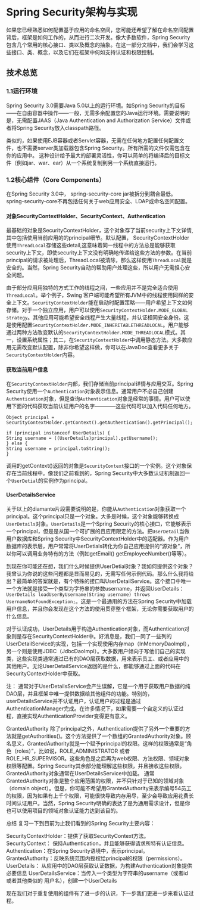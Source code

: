 # Spring Security架构与实现
如果您已经熟悉如何配置基于应用的命名空间，您可能还希望了解在命名空间配置背后，框架是如何工作的，从而进行二次开发。像大多数软件，Spring Security包含几个常用的核心接口、类以及概念的抽象。在这一部分文档中，我们会学习这些接口、类、概念，以及它们在框架中何如支持认证和权限控制。

## 技术总览
### 1.1运行环境
Spring Security 3.0需要Java 5.0以上的运行环境。如Spring Security的目标——在自由容器中操作——一般，无需多余配置您的Java运行环境。需要说明的是，无需配置JAAS（Java Authentication and Authorization Service）文件或者将Spring Security放入classpath路径。

类似的，如果使用EJB容器或者Servlet容器，无需在任何地方配置任何配置文件，也不需要server类加载器包含Spring Security。所有所需的文件仅需包含在你的应用中。
这种设计给予最大的部署灵活性，你可以简单的将编译后的目标文件（例如jar、war、ear）从一个系统复制到另一个系统直接运行。

### 1.2核心组件（Core Components）
在Spring Security 3.0中， spring-security-core jar被拆分到耦合最低。spring-security-core不再包括任何关于web应用安全、LDAP或命名空间配置。

#### 对象SecurityContextHolder、SecurityContext、Authentication
最基础的对象是SecurityContextHolder，这个对象存了当前security上下文详情,其中包括使用当前应用的的principal细节。默认配置， SecurityContextHolder使用`ThreadLocal`存储这些detail,这意味着同一线程中的方法总是能够获取security上下文，即使security上下文没有明确地传递给这些方法的参数。在当前principal的请求被处理后，ThreadLocal被清除，那么这样使用`ThreadLocal`就是安全的。当然，Spring Security自动的帮助用户处理这些，所以用户无需担心安全问题。

由于部分应用用独特的方式工作的线程之间，一些应用并不是完全适合使用`ThreadLocal`。举个例子，Swing 客户端可能希望所有JVM中的线程使用同样的安全上下文。`SecurityContextHolder`能在启动时配置策略——用户希望上下文如何存储。对于一个独立应用，用户可以使用`SecurityContextHolder.MODE_GLOBAL strategy`。其他应用可能希望安全线程产生大量线程，并认证相同安全身份。这是使用配置`SecurityContextHolder.MODE_INHERITABLETHREADLOCAL`。用户能够通过两种方法改变默认的`SecurityContextHolder.MODE_THREADLOCAL`模式。其一，设置系统属性；其二，在`SecurityContextHolder`中调用静态方法。大多数应用无需改变默认配置，除非你希望这样做，你可以在JavaDoc查看更多关于`SecurityContextHolder`内容。

#### 获取当前用户信息
在`SecurityContextHolder`内部，我们存储当前principal详情与应用交互。Spring Security使用一个`Authentication`对象表示信息。通常用户不必自己创建`Authentication`对象，但是查询`Authentication`对象是经常的事情。用户可以使用下面的代码获取当前认证用户的名字————这些代码可以加入代码任何地方。

```
Object principal = SecurityContextHolder.getContext().getAuthentication().getPrincipal();

if (principal instanceof UserDetails) {
String username = ((UserDetails)principal).getUsername();
} else {
String username = principal.toString();
}
```

调用的getContext()返回的对象是`SecurityContext`接口的一个实例。这个对象保存在当前线程中。像我们之前看到的，Spring Security中大多数认证机制返回一个`UserDetial`的实例作为principal。

#### UserDetailsService
关于以上的diamante片段需要说明的是，你能从`Authentication`对象获取一个principal。这个principal只是一个对象。大多是时候，这个对象能够转换成`UserDetails`对象。`UserDetails`是一个Spring Security的核心接口，它能够表示一个principal，但是是从国一个可扩展的且应用限定的方法。把`UserDetail`当做用户数据库和Spring Security中SecurityContextHolder中的适配器。作为用户数据库的表示层，用户常常将UserDetials转化为你自己应用提供的“源对象”，所以你可以调用业务特有的方法（例如getEmail() getEmployeeNumber()等等）。

到现在你可能还在想，我们什么时候提供UserDetial对象？我如何提供这个对象？我曾认为你说的这些问题都是显而易见的，无需写任何示例代码。那么什么我将给出？最简单的答案就是，有个特殊的接口叫UserDetailService。这个接口中唯一一个方法就是接受一个类型为字符串的参数username，并返回UserDetails：`UserDetails loadUserByUsername(String username) throws UsernameNotFoundException;`。这是一个最通用的方法在Spring Security中加载用户信息，并且你会发现在这个方法的使用贯穿整个框架，无论你需要获取用户的什么信息。

对于认证成功，UserDetails用于构造Authentication对象，而Authentication对象则是存在SecurityContextHolder中。好消息是，我们一同了一些列的UserDetailService的实现，包括一个实现使用内存map（InMemoryDaoImpl），另一个则是使用JDBC（JdbcDaoImpl）。大多数用户倾向于写他们自己的实现类，这些实现类通常通过已有的DAO层获取数据，用来表示员工、或者应用中的其他用户。无论UserDetailService返回的是什么，都能够通过上面的代码在SecurityContextHolder中获取。

注：
通常对于UserDetailsService会产生误解，它是一个用于获取用户数据的纯DAO层，并且框架中唯一提供数据给其他组件的功能。特别的，userDetailsService并不认证用户，认证用户的过程是通过AuthenticationManager完成。在许多情况下，如果需要一个自定义的认证过程，直接实现AuthenticationProvider变得更有意义。

GrantedAuthority
除了principal之外，Authentication提供了另外一个重要的方法就是getAuthorities()。这个方法提供了一个数组的GrantedAuthority对象。顾名思义，GrantedAuthority就是一个赋予principal的权限。这样的权限通常是“角色（roles）”，比如说，ROLE_ADMINISTRATOR 或者 ROLE_HR_SUPERVISOR。这些角色是之后再为web权限、方法权限、领域对象权限等配置。Spring Security其余部分能理解这些权限，并且接收这些权限。GrantedAuthority对象通常在UserDetailsService中加载。
通常GrantedAuthority对象是整个应用范围的权限，并不只针对于已知的领域对象（domain object）。但是，你可能不希望用GrantedAuthority来表示编号54员工的权限，因为如果有上千个权限，可能很快导致内存用尽，至少会导致应用花费长时间认证用户。当然，Spring Security明确的表达了是为通用需求设计，但是你也可以使用项目的领域对象认证能力达到该目的。


总结
复习一下到目前为止我们看到的Spring Security主要内容：

SecurityContextHolder：提供了获取SecurityContext方法。
SecurityContext： 保持Authentication，并且能够获得请求所特有认证信息。
Authentication：在Spring Security语境中，表示principal。
GrantedAuthority：反映系统范围内授权给principal的权限（permissions）。
UserDetails： 从应用中的DAO层获取认证数据，为构建Authentication对象提供必要信息
UserDetailsService：当传入一个类型为字符串的username（或者id 或者其他类似的 用户名），创建一个UserDetails

现在我们对于重复使用的组件有了进一步的认识，下一步我们更进一步来看认证过程。
